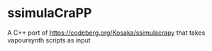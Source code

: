 # ssimulaCraPP
A C++ port of https://codeberg.org/Kosaka/ssimulacrapy that takes vapoursynth scripts as input
